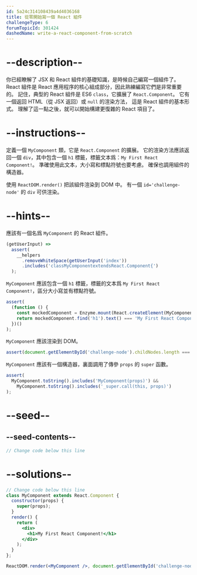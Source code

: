 ```yaml
---
id: 5a24c314108439a4d4036168
title: 從零開始寫一個 React 組件
challengeType: 6
forumTopicId: 301424
dashedName: write-a-react-component-from-scratch
---
```


# --description--

你已經瞭解了 JSX 和 React 組件的基礎知識，是時候自己編寫一個組件了。 React 組件是 React 應用程序的核心組成部分，因此熟練編寫它們是非常重要的。 記住，典型的 React 組件是 ES6 `class`，它擴展了 `React.Component`。 它有一個返回 HTML（從 JSX 返回）或 `null` 的渲染方法， 這是 React 組件的基本形式。 理解了這一點之後，就可以開始構建更復雜的 React 項目了。

# --instructions--

定義一個 `MyComponent` 類，它是 `React.Component` 的擴展。 它的渲染方法應該返回一個 `div`，其中包含一個 `h1` 標籤，標籤文本爲：`My First React Component!`。 準確使用此文本，大小寫和標點符號也要考慮。 確保也調用組件的構造器。

使用 `ReactDOM.render()` 把該組件渲染到 DOM 中。 有一個 `id='challenge-node'` 的 `div` 可供渲染。

# --hints--

應該有一個名爲 `MyComponent` 的 React 組件。

```js
(getUserInput) =>
  assert(
    __helpers
      .removeWhiteSpace(getUserInput('index'))
      .includes('classMyComponentextendsReact.Component{')
  );
```

`MyComponent` 應該包含一個 `h1` 標籤，標籤的文本爲 `My First React Component!`，區分大小寫並有標點符號。

```js
assert(
  (function () {
    const mockedComponent = Enzyme.mount(React.createElement(MyComponent));
    return mockedComponent.find('h1').text() === 'My First React Component!';
  })()
);
```

`MyComponent` 應該渲染到 DOM。

```js
assert(document.getElementById('challenge-node').childNodes.length === 1);
```

`MyComponent` 應該有一個構造器，裏面調用了傳參 `props` 的 `super` 函數。

```js
assert(
  MyComponent.toString().includes('MyComponent(props)') &&
    MyComponent.toString().includes('_super.call(this, props)')
);
```

# --seed--

## --seed-contents--

```jsx
// Change code below this line
```

# --solutions--

```jsx
// Change code below this line
class MyComponent extends React.Component {
  constructor(props) {
    super(props);
  }
  render() {
    return (
      <div>
        <h1>My First React Component!</h1>
      </div>
    );
  }
};

ReactDOM.render(<MyComponent />, document.getElementById('challenge-node'));
```

